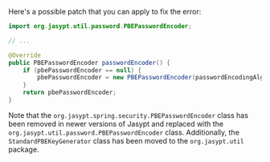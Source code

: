 Here's a possible patch that you can apply to fix the error:

```java
import org.jasypt.util.password.PBEPasswordEncoder;

// ...

@Override
public PBEPasswordEncoder passwordEncoder() {
    if (pbePasswordEncoder == null) {
        pbePasswordEncoder = new PBEPasswordEncoder(passwordEncodingAlgorithm, new StandardPBEKeyGenerator());
    }
    return pbePasswordEncoder;
}
```

Note that the `org.jasypt.spring.security.PBEPasswordEncoder` class has been removed in newer versions of Jasypt and replaced with the `org.jasypt.util.password.PBEPasswordEncoder` class. Additionally, the `StandardPBEKeyGenerator` class has been moved to the `org.jasypt.util` package.